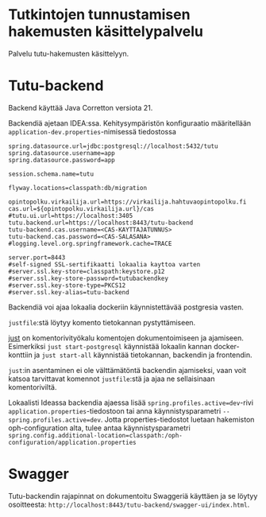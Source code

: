 # Tutkintojen tunnustamisen hakemusten käsittelypalvelu

Palvelu tutu-hakemusten käsittelyyn.

# Tutu-backend

Backend käyttää Java Corretton versiota 21.

Backendiä ajetaan IDEA:ssa. Kehitysympäristön konfiguraatio määritellään `application-dev.properties`-nimisessä tiedostossa
````
spring.datasource.url=jdbc:postgresql://localhost:5432/tutu
spring.datasource.username=app
spring.datasource.password=app

session.schema.name=tutu

flyway.locations=classpath:db/migration

opintopolku.virkailija.url=https://virkailija.hahtuvaopintopolku.fi
cas.url=${opintopolku.virkailija.url}/cas
#tutu.ui.url=https://localhost:3405
tutu.backend.url=https://localhost:8443/tutu-backend
tutu-backend.cas.username=<CAS-KAYTTAJATUNNUS>
tutu-backend.cas.password=<CAS-SALASANA>
#logging.level.org.springframework.cache=TRACE

server.port=8443
#self-signed SSL-sertifikaatti lokaalia kayttoa varten
#server.ssl.key-store=classpath:keystore.p12
#server.ssl.key-store-password=tutubackendkey
#server.ssl.key-store-type=PKCS12
#server.ssl.key-alias=tutu-backend
````

Backendiä voi ajaa lokaalia dockeriin käynnistettävää postgresia vasten.

`justfile`:stä löytyy komento tietokannan pystyttämiseen. 

[just](https://github.com/casey/just) on
komentorivityökalu komentojen dokumentoimiseen ja ajamiseen. Esimerkiksi `just start-postgresql` käynnistää lokaalin kannan docker-konttiin ja `just start-all` käynnistää tietokannan, backendin ja frontendin.

`just`:in asentaminen ei ole välttämätöntä backendin ajamiseksi,
vaan voit katsoa tarvittavat komennot `justfile`:stä ja ajaa ne sellaisinaan komentoriviltä.

Lokaalisti Ideassa backendia ajaessa lisää `spring.profiles.active=dev`-rivi `application.properties`-tiedostoon
tai anna käynnistysparametri `--spring.profiles.active=dev`.
Jotta properties-tiedostot luetaan hakemiston oph-configuration alta, tulee antaa käynnistysparametri `spring.config.additional-location=classpath:/oph-configuration/application.properties`

# Swagger

Tutu-backendin rajapinnat on dokumentoitu Swaggeriä käyttäen ja se löytyy osoitteesta: `http://localhost:8443/tutu-backend/swagger-ui/index.html`.
